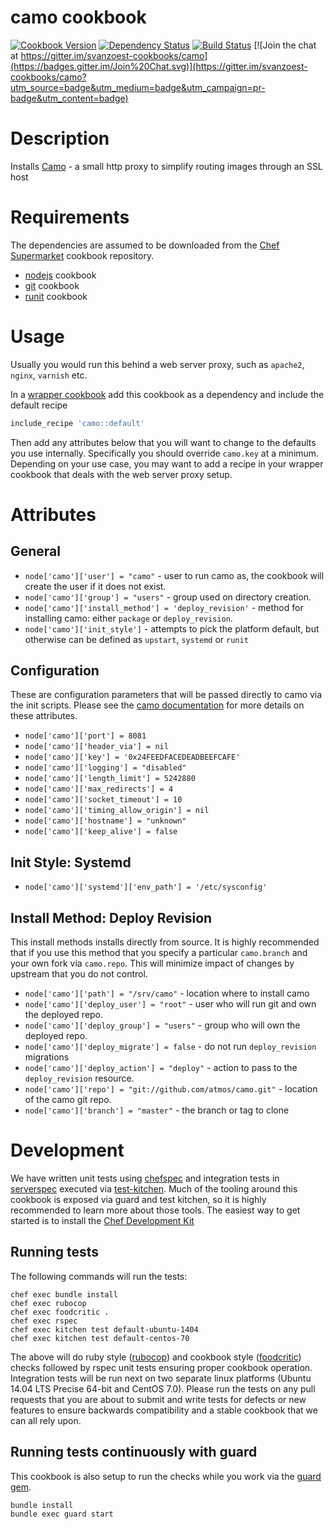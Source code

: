 camo cookbook
================
[![Cookbook Version](https://img.shields.io/cookbook/v/camo.svg?style=flat)](https://supermarket.chef.io/cookbooks/camo)
[![Dependency Status](http://img.shields.io/gemnasium/svanzoest-cookbooks/camo.svg?style=flat)](https://gemnasium.com/svanzoest-cookbooks/camo)
[![Build Status](https://travis-ci.org/svanzoest-cookbooks/camo.png?branch=master)](https://travis-ci.org/svanzoest-cookbooks/camo)
[![Join the chat at https://gitter.im/svanzoest-cookbooks/camo](https://badges.gitter.im/Join%20Chat.svg)](https://gitter.im/svanzoest-cookbooks/camo?utm_source=badge&utm_medium=badge&utm_campaign=pr-badge&utm_content=badge)

Description
===========

Installs [Camo](https://github.com/atmos/camo/) - a small http proxy to simplify routing images through an SSL host

Requirements
============

The dependencies are assumed to be downloaded from the [Chef Supermarket](https://supermarket.chef.io/) cookbook repository.

* [nodejs](https://supermarket.chef.io/cookbooks/nodejs/) cookbook
* [git](https://supermarket.chef.io/cookbooks/git/) cookbook
* [runit](https://supermarket.chef.io/cookbooks/runit/) cookbook

Usage
=====

Usually you would run this behind a web server proxy, such as `apache2`, `nginx`, `varnish` etc.

In a [wrapper cookbook](https://www.chef.io/blog/2013/12/03/doing-wrapper-cookbooks-right/) add this cookbook as a dependency and include the default recipe

```ruby
include_recipe 'camo::default'
```

Then add any attributes below that you will want to change to the defaults you use internally. Specifically you should override `camo.key` at a minimum.
Depending on your use case, you may want to add a recipe in your wrapper cookbook that deals with the web server proxy setup.

Attributes
==========

## General 

* `node['camo']['user'] = "camo"` - user to run camo as, the cookbook will create the user if it does not exist.
* `node['camo']['group'] = "users"` - group used on directory creation.
* `node['camo']['install_method'] = 'deploy_revision'` - method for installing camo: either `package` or `deploy_revision`.
* `node['camo']['init_style']` - attempts to pick the platform default, but otherwise can be defined as `upstart`, `systemd` or `runit`

## Configuration

These are configuration parameters that will be passed directly to camo via the init scripts.
Please see the [camo documentation](https://github.com/atmos/camo#configuration) for more details on these attributes.

* `node['camo']['port'] = 8081`
* `node['camo']['header_via'] = nil`
* `node['camo']['key'] = '0x24FEEDFACEDEADBEEFCAFE'`
* `node['camo']['logging'] = "disabled"`
* `node['camo']['length_limit'] = 5242880`
* `node['camo']['max_redirects'] = 4`
* `node['camo']['socket_timeout'] = 10`
* `node['camo']['timing_allow_origin'] = nil`
* `node['camo']['hostname'] = "unknown"`
* `node['camo']['keep_alive'] = false`

## Init Style: Systemd

* `node['camo']['systemd']['env_path'] = '/etc/sysconfig'`

## Install Method: Deploy Revision

This install methods installs directly from source. It is highly recommended that if you use this method that you specify a particular `camo.branch` and
your own fork via `camo.repo`. This will minimize impact of changes by upstream that you do not control.

* `node['camo']['path'] = "/srv/camo"` - location where to install camo
* `node['camo']['deploy_user'] = "root"` - user who will run git and own the deployed repo.
* `node['camo']['deploy_group'] = "users"` - group who will own the deployed repo.
* `node['camo']['deploy_migrate'] = false` - do not run `deploy_revision` migrations
* `node['camo']['deploy_action'] = "deploy"` - action to pass to the `deploy_revision` resource.
* `node['camo']['repo'] = "git://github.com/atmos/camo.git"` - location of the camo git repo.
* `node['camo']['branch'] = "master"` - the branch or tag to clone

# Development

We have written unit tests using [chefspec](http://code.sethvargo.com/chefspec/) and integration tests in [serverspec](http://serverspec.org/) executed via [test-kitchen](http://kitchen.ci). Much of the tooling around this cookbook is exposed via guard and test kitchen, so it is highly recommended to learn more about those tools. The easiest way to get started is to install the [Chef Development Kit](https://downloads.chef.io/chef-dk/)

## Running tests

The following commands will run the tests:

```
chef exec bundle install
chef exec rubocop
chef exec foodcritic .
chef exec rspec
chef exec kitchen test default-ubuntu-1404
chef exec kitchen test default-centos-70
```

The above will do ruby style ([rubocop](https://github.com/bbatsov/rubocop)) and cookbook style ([foodcritic](http://www.foodcritic.io/)) checks followed by rspec unit tests ensuring proper cookbook operation. Integration tests will be run next on two separate linux platforms (Ubuntu 14.04 LTS Precise 64-bit and CentOS 7.0). Please run the tests on any pull requests that you are about to submit and write tests for defects or new features to ensure backwards compatibility and a stable cookbook that we can all rely upon.

## Running tests continuously with guard

This cookbook is also setup to run the checks while you work via the [guard gem](http://guardgem.org/).

```
bundle install
bundle exec guard start
```
